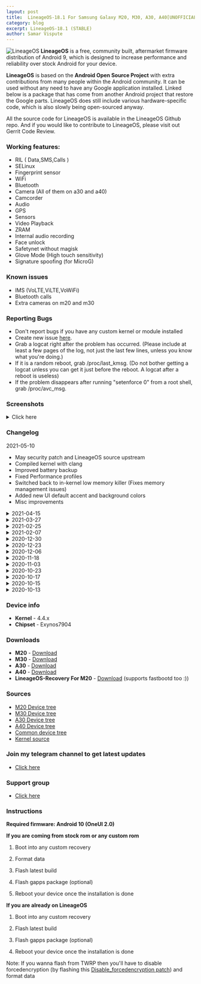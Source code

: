 ```yaml
---
layout: post
title:  LineageOS-18.1 For Samsung Galaxy M20, M30, A30, A40[UNOFFICIAL]
category: blog
excerpt: LineageOS-18.1 (STABLE)
author: Samar Vispute
---
```


![LineageOS](http://samarv-121.github.io/images/lineageos.png)
**LineageOS** is a free, community built, aftermarket firmware distribution of Android 9, which is designed to increase performance and reliability over stock Android for your device.

**LineageOS** is based on the **Android Open Source Project** with extra contributions from many people within the Android community. It can be used without any need to have any Google application installed. Linked below is a package that has come from another Android project that restore the Google parts. LineageOS does still include various hardware-specific code, which is also slowly being open-sourced anyway.

All the source code for LineageOS is available in the LineageOS Github repo. And if you would like to contribute to LineageOS, please visit out Gerrit Code Review.

### Working features:
* RIL ( Data,SMS,Calls )
* SELinux
* Fingerprint sensor
* WiFi
* Bluetooth
* Camera (All of them on a30 and a40)
* Camcorder
* Audio
* GPS
* Sensors
* Video Playback
* ZRAM
* Internal audio recording
* Face unlock
* Safetynet without magisk 
* Glove Mode (High touch sensitivity)
* Signature spoofing (for MicroG)

### Known issues
* IMS (VoLTE,ViLTE,VoWiFi)
* Bluetooth calls
* Extra cameras on m20 and m30

### Reporting Bugs
* Don't report bugs if you have any custom kernel or module installed
* Create new issue [here](https://github.com/SamarV-121/android_device_samsung_universal7904-common/issues).
* Grab a logcat right after the problem has occurred. (Please include at least a few pages of the log, not just the last few lines, unless you know what you're doing.)
* If it is a random reboot, grab /proc/last_kmsg. (Do not bother getting a logcat unless you can get it just before the reboot. A logcat after a reboot is useless)
* If the problem disappears after running "setenforce 0" from a root shell, grab /proc/avc_msg.

### Screenshots
<details>
<summary>Click here</summary>
<div id="images">
<img class="screenshot" src="https://i.imgur.com/ZbcWV92.png">
<img class="screenshot" src="https://i.imgur.com/IpMGxei.png">
<img class="screenshot" src="https://i.imgur.com/qnPYq7S.jpg">
<img class="screenshot" src="https://i.imgur.com/kKbaDeh.png">
<img class="screenshot" src="https://i.imgur.com/8XZ4dEo.png">
<img class="screenshot" src="https://i.imgur.com/J7oOe11.png">
<img class="screenshot" src="https://i.imgur.com/tU1v3N1.png">
<img class="screenshot" src="https://i.imgur.com/zcWzKHq.png">
</div>
</details>

### Changelog
2021-05-10
* May security patch and LineageOS source upstream
* Compiled kernel with clang
* Improved battery backup
* Fixed Performance profiles
* Switched back to in-kernel low memory killer (Fixes memory management issues)
* Added new UI default accent and background colors
* Misc improvements

<details>
<summary>2021-04-15</summary>
<p><ul>
<li>April security patch and LineageOS source upstream</li>
<li>Improved UI performance</li>
<li>Improved app launching speed</li>
<li>Merged A40 R kernel sources (A405FNXXU3CUC2)</li>
<li>Misc improvements</li>
</ul></p>
</details>

<details>
<summary>2021-03-27</summary>
<p><ul>
<li>March security patch and LineageOS source upstream</li>
<li>Added new faceunlock impl with 3rd party apps support</li>
<li>Added long screenshot support</li>
<li>Added Devfreq boost driver (boosts the device that controls how quickly data can move between RAM and the CPU (improves overall fluidity))</li>
<li>Added wireguard support</li>
<li>Merged M205FDDS7CTL2 kernel sources</li>
<li>ZRAM improvements</li>
<li>Added typographic lockscreen clock face</li>
<li>Corrected lowest brightness level</li>
<li>Misc improvements</li>
</ul></p>
</details>

<details>
<summary>2021-02-25</summary>
<p><ul>
<li>Lineage source upstream</li>
<li>Passes safetynet without magisk (no more random reboot)</li>
</ul></p>
</details>

<details>
<summary>2021-02-07</summary>
<p><ul>
<li>February security patch</li>
<li>Lineage source upstream</li>
<li>Added option to disable fastcharge in battery settings</li>
<li>Revamped power menu with a blurred background</li>
<li>Improved quick settings and notification shade appearance</li>
<li>Added iOS blue accent color and dark background color</li>
<li>Added Three finger swipe to screenshot support</li>
<li>Added Pixel offline charging animation</li>
<li>Misc improvements</li>
</ul></p>
</details>

<details>
<summary>2020-12-30</summary>
<p><ul>
<li>Fixed proximity sensor on m30, a30, a40</li>
<li>Enabled double tap to wake on m30, a30, a40</li>
<li>Switched to OSS exynos power HAL</li>
<li>Improved performance and battery backup</li>
<li>Fixed delay in wakeup</li>
<li>Lineage source upstream</li>
</ul></p>
</details>

<details>
<summary>2020-12-23</summary>
<p><ul>
<li>Initial Lineage 18.1 build</li>
<li>Merged December 2020 ASB and feature drop</li>
<li>Lineage source upstream</li>
<li>Fixed Video flicker issue</li>
</ul></p>
</details>

<details>
<summary>2020-12-06</summary>
<p><ul>
<li>Fixed Fingerprint authentication in third party apps</li>
<li>Fixed Browser crash whilst doing some activities ( eg. watching youtube videos )</li>
<li>Enabled device controls feature in power menu</li>
<li>Misc improvements</li>
</ul></p>
</details>

<details>
<summary>2020-11-18</summary>
<p><ul>
<li>LineageOS source upstream</li>
<li>November security patch</li>
<li>Added Seadvault<a href="https://peertube.co.uk/videos/watch/8d35afff-e6bc-4e9f-a24b-2ee3ce0314fe">(Video)</a></li>
<li>Added Advanced reboot</li>
<li>Added Signature spoofing support for microG</li>
<li>Moved blur toggle to Display options</li>
<li>Enabled AOD on a30</li>
<li>Improved corner radius on a30 and a40</li>
<li>Added Quick Access Wallet feature on power menu</li>
</ul></p>
</details>

<details>
<summary>2020-11-03</summary>
<p><ul>
<li>Added Face Unlock</li>
<li>Removed restrictions for system audio record</li>
<li>Added Extreme Battery Saver</li>
<li>Some minor improvements</li>
</ul></p>
</details>

<details>
<summary>2020-10-23</summary>
<p><ul>
<li>Added Glove Mode support (High touch sensitivity)</li>
<li>Optimized ART</li>
<li>Some minor fixes</li>
</ul></p>
</details>

<details>
<summary>2020-10-17</summary>
<p><ul>
<li>Initial release for m30, a30, a40</li>
</ul></p>
</details>

<details>
<summary>2020-10-15</summary>
<p><ul>
<li>LineageOS source upstream</li>
<li>Enabled ZRAM writeback</li>
<li>Misc improvements</li>
</ul></p>
</details>

<details>
<summary>2020-10-13</summary>
<p><ul>
<li>Initial Release</li>
</ul></p>
</details>

### Device info
* **Kernel** - 4.4.x
* **Chipset** - Exynos7904

### Downloads
* **M20** - [Download](https://github.com/SamarV-121/releases/releases/download/20210511_053859/lineage-18.1-20210509_035019-UNOFFICIAL-c27598d-m20lte.zip)
* **M30** - [Download](https://github.com/SamarV-121/releases/releases/download/20210511_051648/lineage-18.1-20210509_041950-UNOFFICIAL-c27598d-m30lte.zip)
* **A30** - [Download](https://github.com/SamarV-121/releases/releases/download/20210511_045740/lineage-18.1-20210510_181857-UNOFFICIAL-c27598d-a30.zip)
* **A40** - [Download](https://github.com/SamarV-121/releases/releases/download/20210511_050628/lineage-18.1-20210510_185059-UNOFFICIAL-c27598d-a40.zip)
* **LineageOS-Recovery For M20** - [Download](https://github.com/SamarV-121/releases/releases/download/rec/recovery.img) (supports fastbootd too :))

### Sources
* [M20 Device tree](https://github.com/SamarV-121/android_device_samsung_m20lte/tree/lineage-18.1)
* [M30 Device tree](https://github.com/SamarV-121/android_device_samsung_m30lte)
* [A30 Device tree](https://github.com/SamarV-121/android_device_samsung_a30)
* [A40 Device tree](https://github.com/SamarV-121/android_device_samsung_a40) 
* [Common device tree](https://github.com/SamarV-121/android_device_samsung_universal7904-common)
* [Kernel source](https://github.com/SamarV-121/android_kernel_samsung_universal7904)

### Join my telegram channel to get latest updates
* [Click here](https://t.me/SamarV121_projects)

### Support group
* [Click here](https://t.me/lineage_7904)

### Instructions
**Required firmware: Android 10 (OneUI 2.0)**

**If you are coming from stock rom or any custom rom**

1) Boot into any custom recovery

2) Format data

3) Flash latest build

4) Flash gapps package (optional)

5) Reboot your device once the installation is done

**If you are already on LineageOS**

1) Boot into any custom recovery

2) Flash latest build

3) Flash gapps package (optional)

4) Reboot your device once the installation is done

Note: If you wanna flash from TWRP then you'll have to disable forcedencryption (by flashing this [Disable_forcedencryption patch](https://zackptg5.com/downloads/Disable_Dm-Verity_ForceEncrypt_03.04.2020.zip)) and format data
